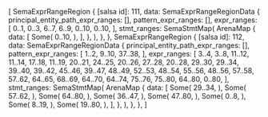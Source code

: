 [
    SemaExprRangeRegion {
        [salsa id]: 111,
        data: SemaExprRangeRegionData {
            principal_entity_path_expr_ranges: [],
            pattern_expr_ranges: [],
            expr_ranges: [
                0..1,
                0..3,
                6..7,
                6..9,
                0..10,
                0..10,
            ],
            stmt_ranges: SemaStmtMap(
                ArenaMap {
                    data: [
                        Some(
                            0..10,
                        ),
                    ],
                },
            ),
        },
    },
    SemaExprRangeRegion {
        [salsa id]: 112,
        data: SemaExprRangeRegionData {
            principal_entity_path_expr_ranges: [],
            pattern_expr_ranges: [
                1..2,
                9..10,
                37..38,
            ],
            expr_ranges: [
                3..4,
                3..8,
                11..12,
                11..14,
                17..18,
                11..19,
                20..21,
                24..25,
                20..26,
                27..28,
                20..28,
                29..30,
                29..34,
                39..40,
                39..42,
                45..46,
                39..47,
                48..49,
                52..53,
                48..54,
                55..56,
                48..56,
                57..58,
                57..62,
                64..65,
                68..69,
                64..70,
                64..74,
                75..76,
                75..80,
                64..80,
                0..80,
            ],
            stmt_ranges: SemaStmtMap(
                ArenaMap {
                    data: [
                        Some(
                            29..34,
                        ),
                        Some(
                            57..62,
                        ),
                        Some(
                            64..80,
                        ),
                        Some(
                            36..47,
                        ),
                        Some(
                            47..80,
                        ),
                        Some(
                            0..8,
                        ),
                        Some(
                            8..19,
                        ),
                        Some(
                            19..80,
                        ),
                    ],
                },
            ),
        },
    },
]